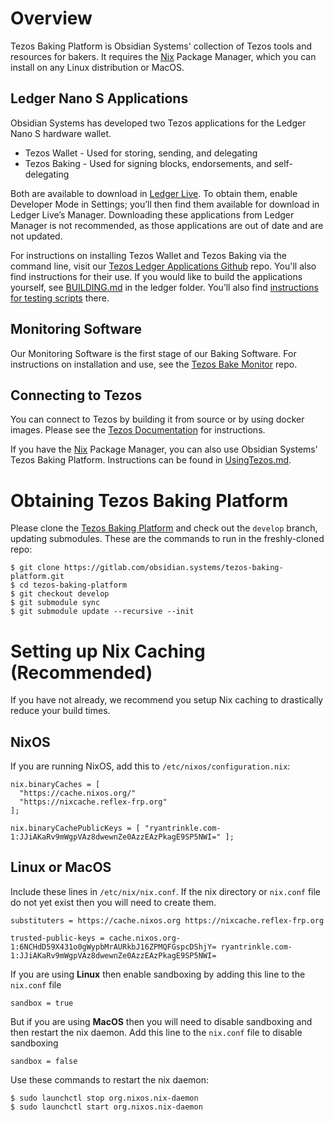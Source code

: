 # Overview

Tezos Baking Platform is Obsidian Systems' collection of Tezos tools and resources for bakers. It requires the [Nix](https://nixos.org/nix/) Package Manager, which you can install on any Linux distribution or MacOS.

## Ledger Nano S Applications

Obsidian Systems has developed two Tezos applications for the Ledger Nano S hardware wallet.
* Tezos Wallet - Used for storing, sending, and delegating
* Tezos Baking - Used for signing blocks, endorsements, and self-delegating

Both are available to download in [Ledger Live](https://www.ledger.com/pages/ledger-live). To obtain them, enable Developer Mode in Settings; you’ll then find them available for download in Ledger Live’s Manager. Downloading these applications from Ledger Manager is not recommended, as those applications are out of date and are not updated.

For instructions on installing Tezos Wallet and Tezos Baking via the command line, visit our [Tezos Ledger Applications Github](https://github.com/obsidiansystems/ledger-app-tezos) repo. You'll also find instructions for their use. If you would like to build the applications yourself, see [BUILDING.md](https://gitlab.com/obsidian.systems/tezos-baking-platform/blob/develop/ledger/BUILDING.md) in the ledger folder. You’ll also find [instructions for testing scripts](https://gitlab.com/obsidian.systems/tezos-baking-platform/blob/develop/ledger/TESTING.md) there.

## Monitoring Software

Our Monitoring Software is the first stage of our Baking Software. For instructions on installation and use, see the [Tezos Bake Monitor](https://gitlab.com/obsidian.systems/tezos-bake-monitor) repo.

## Connecting to Tezos

You can connect to Tezos by building it from source or by using docker images. Please see the [Tezos Documentation](http://tezos.gitlab.io/) for instructions.

If you have the [Nix](https://nixos.org/nix/) Package Manager, you can also use Obsidian Systems’ Tezos Baking Platform. Instructions can be found in [UsingTezos.md](UsingTezos.md).

# Obtaining Tezos Baking Platform

Please clone the
[Tezos Baking Platform](https://gitlab.com/obsidian.systems/tezos-baking-platform) and
check out the `develop` branch, updating submodules. These are the commands to run
in the freshly-cloned repo:

```
$ git clone https://gitlab.com/obsidian.systems/tezos-baking-platform.git
$ cd tezos-baking-platform
$ git checkout develop
$ git submodule sync
$ git submodule update --recursive --init
```

# Setting up Nix Caching (Recommended)

If you have not already, we recommend you setup Nix caching to drastically reduce your build times.

## NixOS

If you are running NixOS, add this to `/etc/nixos/configuration.nix`:

```
nix.binaryCaches = [
  "https://cache.nixos.org/"
  "https://nixcache.reflex-frp.org"
];

nix.binaryCachePublicKeys = [ "ryantrinkle.com-1:JJiAKaRv9mWgpVAz8dwewnZe0AzzEAzPkagE9SP5NWI=" ];
```

## Linux or MacOS

Include these lines in `/etc/nix/nix.conf`. If the nix directory or `nix.conf` file do not yet exist then you will need to create them.

```
substituters = https://cache.nixos.org https://nixcache.reflex-frp.org

trusted-public-keys = cache.nixos.org-1:6NCHdD59X431o0gWypbMrAURkbJ16ZPMQFGspcDShjY= ryantrinkle.com-1:JJiAKaRv9mWgpVAz8dwewnZe0AzzEAzPkagE9SP5NWI=
```

If you are using **Linux** then enable sandboxing by adding this line to the `nix.conf` file

```
sandbox = true
```

But if you are using **MacOS** then you will need to disable sandboxing and then restart the nix daemon. Add this line to the `nix.conf` file to disable sandboxing

```
sandbox = false
```

Use these commands to restart the nix daemon:

```
$ sudo launchctl stop org.nixos.nix-daemon
$ sudo launchctl start org.nixos.nix-daemon
```

